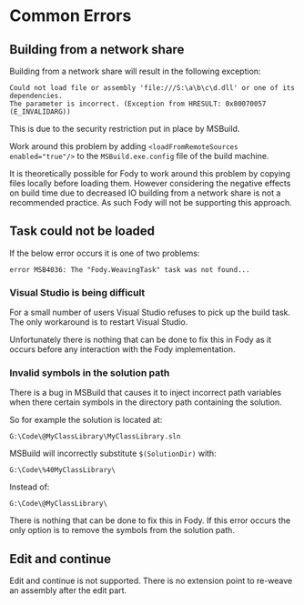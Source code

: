 <!--
This file was generate by MarkdownSnippets.
Source File: /pages/mdsource/common-errors.source.md
To change this file edit the source file and then re-run the generation using either the dotnet global tool (https://github.com/SimonCropp/MarkdownSnippets#markdownsnippetstool) or using the api (https://github.com/SimonCropp/MarkdownSnippets#running-as-a-unit-test).
-->
# Common Errors


## Building from a network share

Building from a network share will result in the following exception:

```
Could not load file or assembly 'file:///S:\a\b\c\d.dll' or one of its dependencies.
The parameter is incorrect. (Exception from HRESULT: 0x80070057 (E_INVALIDARG))
```

This is due to the security restriction put in place by MSBuild.

Work around this problem by adding `<loadFromRemoteSources enabled="true"/>` to the `MSBuild.exe.config` file of the build machine.

It is theoretically possible for Fody to work around this problem by copying files locally before loading them. However considering the negative effects on build time due to decreased IO building from a network share is not a recommended practice. As such Fody will not be supporting this approach.


## Task could not be loaded

If the below error occurs it is one of two problems:

```
error MSB4036: The "Fody.WeavingTask" task was not found...
```


### Visual Studio is being difficult

For a small number of users Visual Studio refuses to pick up the build task. The only workaround is to restart Visual Studio.

Unfortunately there is nothing that can be done to fix this in Fody as it occurs before any interaction with the Fody implementation.


### Invalid symbols in the solution path

There is a bug in MSBuild that causes it to inject incorrect path variables when there certain symbols in the directory path containing the solution.

So for example the solution is located at:

```
G:\Code\@MyClassLibrary\MyClassLibrary.sln
```

MSBuild will incorrectly substitute `$(SolutionDir)` with:

```
G:\Code\%40MyClassLibrary\
```

Instead of:

```
G:\Code\@MyClassLibrary\
```

There is nothing that can be done to fix this in Fody. If this error occurs the only option is to remove the symbols from the solution path.


## Edit and continue

Edit and continue is not supported. There is no extension point to re-weave an assembly after the edit part.
